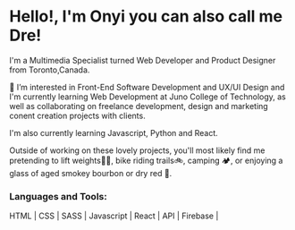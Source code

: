 # Hello!, I'm Onyi you can also call me Dre!

I'm a Multimedia Specialist turned Web Developer and Product Designer from Toronto,Canada.

👀 I’m interested in Front-End Software Development and UX/UI Design and I'm currently learning Web Development at Juno College of Technology, as well as collaborating on freelance development, design and marketing conent creation projects with clients.

I'm also currently learning Javascript, Python and React.

Outside of working on these lovely projects, you'll most likely find me pretending to lift weights🏋🏽, bike riding trails🚲, camping 🏕, or enjoying a glass of aged smokey bourbon or dry red 🍷.


### Languages and Tools:

HTML | CSS | SASS | Javascript | React | API | Firebase |



[linkedin]:https://www.linkedin.com/in/andre-anozie/
[portfolio-2]:https://onyiano.com/web-dev
[dribble]:https://dribbble.com/onyianozie
